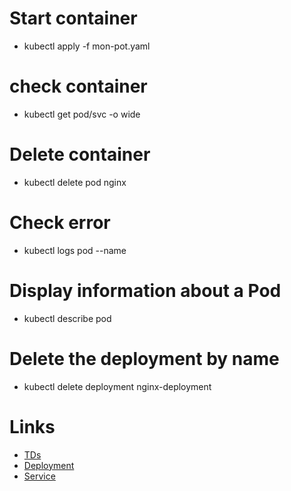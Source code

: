 # Start container
- kubectl apply -f mon-pot.yaml

# check container
- kubectl get pod/svc -o wide

# Delete container
- kubectl delete pod nginx

# Check error
- kubectl logs pod --name

# Display information about a Pod
- kubectl describe pod <pod-name>

# Delete the deployment by name
- kubectl delete deployment nginx-deployment

# Links
- [TDs](https://arnak.notion.site/TD4-Orchestration-ddd24cf929034c4c9f3447aecde8c299)
- [Deployment](https://kubernetes.io/docs/tasks/run-application/run-stateless-application-deployment/)
- [Service](https://kubernetes.io/docs/concepts/services-networking/service/)